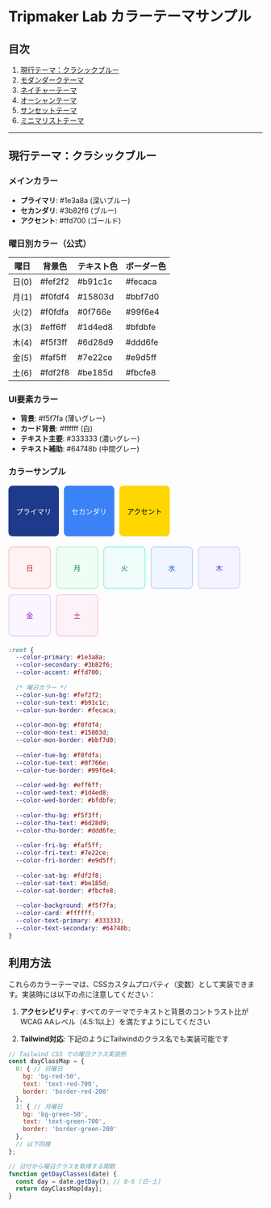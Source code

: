 # Tripmaker Lab カラーテーマサンプル

## 目次
1. [現行テーマ：クラシックブルー](#現行テーマクラシックブルー)
2. [モダンダークテーマ](#モダンダークテーマ)
3. [ネイチャーテーマ](#ネイチャーテーマ)
4. [オーシャンテーマ](#オーシャンテーマ)
5. [サンセットテーマ](#サンセットテーマ)
6. [ミニマリストテーマ](#ミニマリストテーマ)

---

## 現行テーマ：クラシックブルー

### メインカラー
- **プライマリ**: #1e3a8a (深いブルー)
- **セカンダリ**: #3b82f6 (ブルー)
- **アクセント**: #ffd700 (ゴールド)

### 曜日別カラー（公式）
| 曜日 | 背景色 | テキスト色 | ボーダー色 |
|------|--------|------------|------------|
| 日(0) | #fef2f2 | #b91c1c | #fecaca |
| 月(1) | #f0fdf4 | #15803d | #bbf7d0 |
| 火(2) | #f0fdfa | #0f766e | #99f6e4 |
| 水(3) | #eff6ff | #1d4ed8 | #bfdbfe |
| 木(4) | #f5f3ff | #6d28d9 | #ddd6fe |
| 金(5) | #faf5ff | #7e22ce | #e9d5ff |
| 土(6) | #fdf2f8 | #be185d | #fbcfe8 |

### UI要素カラー
- **背景**: #f5f7fa (薄いグレー)
- **カード背景**: #ffffff (白)
- **テキスト主要**: #333333 (濃いグレー)
- **テキスト補助**: #64748b (中間グレー)

### カラーサンプル

<div style="display: flex; flex-wrap: wrap; gap: 10px; margin-bottom: 20px;">
  <div style="width: 100px; height: 100px; background-color: #1e3a8a; color: white; display: flex; align-items: center; justify-content: center; border-radius: 8px;">プライマリ</div>
  <div style="width: 100px; height: 100px; background-color: #3b82f6; color: white; display: flex; align-items: center; justify-content: center; border-radius: 8px;">セカンダリ</div>
  <div style="width: 100px; height: 100px; background-color: #ffd700; color: black; display: flex; align-items: center; justify-content: center; border-radius: 8px;">アクセント</div>
</div>

<div style="display: flex; flex-wrap: wrap; gap: 10px; margin-bottom: 20px;">
  <div style="width: 80px; height: 80px; background-color: #fef2f2; color: #b91c1c; border: 2px solid #fecaca; display: flex; align-items: center; justify-content: center; border-radius: 8px;">日</div>
  <div style="width: 80px; height: 80px; background-color: #f0fdf4; color: #15803d; border: 2px solid #bbf7d0; display: flex; align-items: center; justify-content: center; border-radius: 8px;">月</div>
  <div style="width: 80px; height: 80px; background-color: #f0fdfa; color: #0f766e; border: 2px solid #99f6e4; display: flex; align-items: center; justify-content: center; border-radius: 8px;">火</div>
  <div style="width: 80px; height: 80px; background-color: #eff6ff; color: #1d4ed8; border: 2px solid #bfdbfe; display: flex; align-items: center; justify-content: center; border-radius: 8px;">水</div>
  <div style="width: 80px; height: 80px; background-color: #f5f3ff; color: #6d28d9; border: 2px solid #ddd6fe; display: flex; align-items: center; justify-content: center; border-radius: 8px;">木</div>
  <div style="width: 80px; height: 80px; background-color: #faf5ff; color: #7e22ce; border: 2px solid #e9d5ff; display: flex; align-items: center; justify-content: center; border-radius: 8px;">金</div>
  <div style="width: 80px; height: 80px; background-color: #fdf2f8; color: #be185d; border: 2px solid #fbcfe8; display: flex; align-items: center; justify-content: center; border-radius: 8px;">土</div>
</div>

```css
:root {
  --color-primary: #1e3a8a;
  --color-secondary: #3b82f6;
  --color-accent: #ffd700;
  
  /* 曜日カラー */
  --color-sun-bg: #fef2f2;
  --color-sun-text: #b91c1c;
  --color-sun-border: #fecaca;
  
  --color-mon-bg: #f0fdf4;
  --color-mon-text: #15803d;
  --color-mon-border: #bbf7d0;
  
  --color-tue-bg: #f0fdfa;
  --color-tue-text: #0f766e;
  --color-tue-border: #99f6e4;
  
  --color-wed-bg: #eff6ff;
  --color-wed-text: #1d4ed8;
  --color-wed-border: #bfdbfe;
  
  --color-thu-bg: #f5f3ff;
  --color-thu-text: #6d28d9;
  --color-thu-border: #ddd6fe;
  
  --color-fri-bg: #faf5ff;
  --color-fri-text: #7e22ce;
  --color-fri-border: #e9d5ff;
  
  --color-sat-bg: #fdf2f8;
  --color-sat-text: #be185d;
  --color-sat-border: #fbcfe8;
  
  --color-background: #f5f7fa;
  --color-card: #ffffff;
  --color-text-primary: #333333;
  --color-text-secondary: #64748b;
}
```



## 利用方法

これらのカラーテーマは、CSSカスタムプロパティ（変数）として実装できます。実装時には以下の点に注意してください：

1. **アクセシビリティ**: すべてのテーマでテキストと背景のコントラスト比がWCAG AAレベル（4.5:1以上）を満たすようにしてください

2. **Tailwind対応**: 下記のようにTailwindのクラス名でも実装可能です

```javascript
// Tailwind CSS での曜日クラス実装例
const dayClassMap = {
  0: { // 日曜日
    bg: 'bg-red-50',
    text: 'text-red-700',
    border: 'border-red-200'
  },
  1: { // 月曜日
    bg: 'bg-green-50',
    text: 'text-green-700',
    border: 'border-green-200'
  },
  // 以下同様
};

// 日付から曜日クラスを取得する関数
function getDayClasses(date) {
  const day = date.getDay(); // 0-6 (日-土)
  return dayClassMap[day];
}
```

